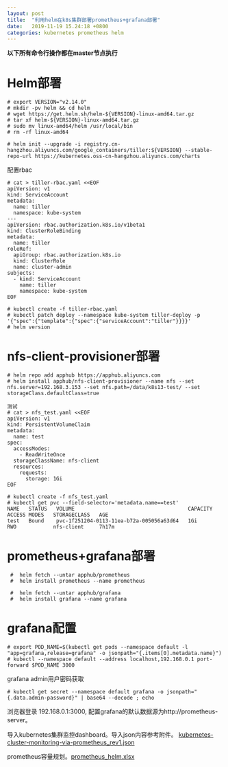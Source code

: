 ```yaml
---
layout: post
title:  "利用helm在k8s集群部署prometheus+grafana部署"
date:   2019-11-19 15.24:18 +0800
categories: kubernetes prometheus helm
---
```


**以下所有命令行操作都在master节点执行**
# Helm部署
```
# export VERSION="v2.14.0"
# mkdir -pv helm && cd helm
# wget https://get.helm.sh/helm-${VERSION}-linux-amd64.tar.gz
# tar xf helm-${VERSION}-linux-amd64.tar.gz
# sudo mv linux-amd64/helm /usr/local/bin
# rm -rf linux-amd64

# helm init --upgrade -i registry.cn-hangzhou.aliyuncs.com/google_containers/tiller:${VERSION} --stable-repo-url https://kubernetes.oss-cn-hangzhou.aliyuncs.com/charts

```
配置rbac
```
# cat > tiller-rbac.yaml <<EOF
apiVersion: v1
kind: ServiceAccount
metadata:
  name: tiller
  namespace: kube-system
---
apiVersion: rbac.authorization.k8s.io/v1beta1
kind: ClusterRoleBinding
metadata:
  name: tiller
roleRef:
  apiGroup: rbac.authorization.k8s.io
  kind: ClusterRole
  name: cluster-admin
subjects:
  - kind: ServiceAccount
    name: tiller
    namespace: kube-system
EOF

# kubectl create -f tiller-rbac.yaml
# kubectl patch deploy --namespace kube-system tiller-deploy -p '{"spec":{"template":{"spec":{"serviceAccount":"tiller"}}}}'
# helm version
```

# nfs-client-provisioner部署
```
# helm repo add apphub https://apphub.aliyuncs.com
# helm install apphub/nfs-client-provisioner --name nfs --set nfs.server=192.168.3.153 --set nfs.path=/data/k8s13-test/ --set storageClass.defaultClass=true

测试
# cat > nfs_test.yaml <<EOF
apiVersion: v1
kind: PersistentVolumeClaim
metadata:
  name: test
spec:
  accessModes:
    - ReadWriteOnce
  storageClassName: nfs-client
  resources:
    requests:
      storage: 1Gi
EOF

# kubectl create -f nfs_test.yaml
# kubectl get pvc --field-selector='metadata.name==test'
NAME   STATUS   VOLUME                                     CAPACITY   ACCESS MODES   STORAGECLASS   AGE
test   Bound    pvc-1f251204-0113-11ea-b72a-005056a63d64   1Gi        RWO            nfs-client     7h17m
```

# prometheus+grafana部署
```
 #  helm fetch --untar apphub/prometheus
 #  helm install prometheus --name prometheus

 #  helm fetch --untar apphub/grafana
 #  helm install grafana --name grafana

```

# grafana配置
```
# export POD_NAME=$(kubectl get pods --namespace default -l "app=grafana,release=grafana" -o jsonpath="{.items[0].metadata.name}")
# kubectl --namespace default --address localhost,192.168.0.1 port-forward $POD_NAME 3000
```
grafana admin用户密码获取
```
# kubectl get secret --namespace default grafana -o jsonpath="{.data.admin-password}" | base64 --decode ; echo
```
浏览器登录 192.168.0.1:3000,
配置grafana的默认数据源为http://prometheus-server。

导入kubernetes集群监控dashboard。导入json内容参考附件。
[kubernetes-cluster-monitoring-via-prometheus_rev1.json](./kubernetes-cluster-monitoring-via-prometheus_rev1.json)

prometheus容量规划。[prometheus_helm.xlsx](./prometheus_helm.xlsx)
